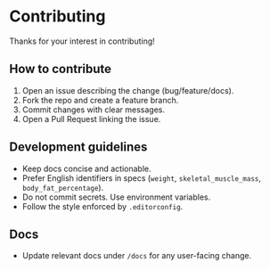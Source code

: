 # Contributing

Thanks for your interest in contributing!

## How to contribute
1. Open an issue describing the change (bug/feature/docs).
2. Fork the repo and create a feature branch.
3. Commit changes with clear messages.
4. Open a Pull Request linking the issue.

## Development guidelines
- Keep docs concise and actionable.
- Prefer English identifiers in specs (`weight`, `skeletal_muscle_mass`, `body_fat_percentage`).
- Do not commit secrets. Use environment variables.
- Follow the style enforced by `.editorconfig`.

## Docs
- Update relevant docs under `/docs` for any user-facing change.

